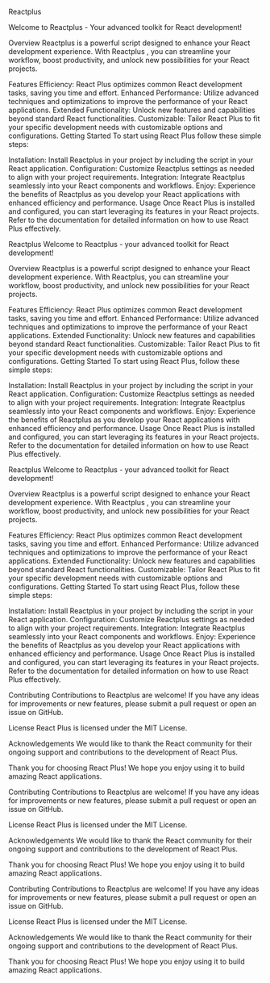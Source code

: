 Reactplus

Welcome to Reactplus - Your advanced toolkit for React development!

Overview
Reactplus is a powerful script designed to enhance your React development experience. With Reactplus , you can streamline your workflow, boost productivity, and unlock new possibilities for your React projects.

Features
Efficiency: React Plus optimizes common React development tasks, saving you time and effort.
Enhanced Performance: Utilize advanced techniques and optimizations to improve the performance of your React applications.
Extended Functionality: Unlock new features and capabilities beyond standard React functionalities.
Customizable: Tailor React Plus to fit your specific development needs with customizable options and configurations.
Getting Started
To start using React Plus follow these simple steps:

Installation: Install Reactplus in your project by including the script in your React application.
Configuration: Customize Reactplus settings as needed to align with your project requirements.
Integration: Integrate Reactplus seamlessly into your React components and workflows.
Enjoy: Experience the benefits of Reactplus as you develop your React applications with enhanced efficiency and performance.
Usage
Once React Plus is installed and configured, you can start leveraging its features in your React projects. Refer to the documentation for detailed information on how to use React Plus  effectively.

Reactplus
Welcome to Reactplus - your advanced toolkit for React development!

Overview
Reactplus is a powerful script designed to enhance your React development experience. With Reactplus, you can streamline your workflow, boost productivity, and unlock new possibilities for your React projects.

Features
Efficiency: React Plus optimizes common React development tasks, saving you time and effort.
Enhanced Performance: Utilize advanced techniques and optimizations to improve the performance of your React applications.
Extended Functionality: Unlock new features and capabilities beyond standard React functionalities.
Customizable: Tailor React Plus to fit your specific development needs with customizable options and configurations.
Getting Started
To start using React Plus, follow these simple steps:

Installation: Install Reactplus in your project by including the script in your React application.
Configuration: Customize Reactplus settings as needed to align with your project requirements.
Integration: Integrate Reactplus seamlessly into your React components and workflows.
Enjoy: Experience the benefits of Reactplus as you develop your React applications with enhanced efficiency and performance.
Usage
Once React Plus is installed and configured, you can start leveraging its features in your React projects. Refer to the documentation for detailed information on how to use React Plus effectively.

Reactplus
Welcome to Reactplus - your advanced toolkit for React development!

Overview
Reactplus is a powerful script designed to enhance your React development experience. With Reactplus , you can streamline your workflow, boost productivity, and unlock new possibilities for your React projects.

Features
Efficiency: React Plus optimizes common React development tasks, saving you time and effort.
Enhanced Performance: Utilize advanced techniques and optimizations to improve the performance of your React applications.
Extended Functionality: Unlock new features and capabilities beyond standard React functionalities.
Customizable: Tailor React Plus to fit your specific development needs with customizable options and configurations.
Getting Started
To start using React Plus, follow these simple steps:

Installation: Install Reactplus in your project by including the script in your React application.
Configuration: Customize Reactplus settings as needed to align with your project requirements.
Integration: Integrate Reactplus seamlessly into your React components and workflows.
Enjoy: Experience the benefits of Reactplus as you develop your React applications with enhanced efficiency and performance.
Usage
Once React Plus is installed and configured, you can start leveraging its features in your React projects. Refer to the documentation for detailed information on how to use React Plus effectively.

Contributing
Contributions to Reactplus are welcome! If you have any ideas for improvements or new features, please submit a pull request or open an issue on GitHub.

License
React Plus is licensed under the MIT License.

Acknowledgements
We would like to thank the React community for their ongoing support and contributions to the development of React Plus.

Thank you for choosing React Plus! We hope you enjoy using it to build amazing React applications.

Contributing
Contributions to Reactplus are welcome! If you have any ideas for improvements or new features, please submit a pull request or open an issue on GitHub.

License
React Plus is licensed under the MIT License.

Acknowledgements
We would like to thank the React community for their ongoing support and contributions to the development of React Plus.

Thank you for choosing React Plus! We hope you enjoy using it to build amazing React applications.

Contributing
Contributions to Reactplus are welcome! If you have any ideas for improvements or new features, please submit a pull request or open an issue on GitHub.

License
React Plus is licensed under the MIT License.

Acknowledgements
We would like to thank the React community for their ongoing support and contributions to the development of React Plus.

Thank you for choosing React Plus! We hope you enjoy using it to build amazing React applications.
